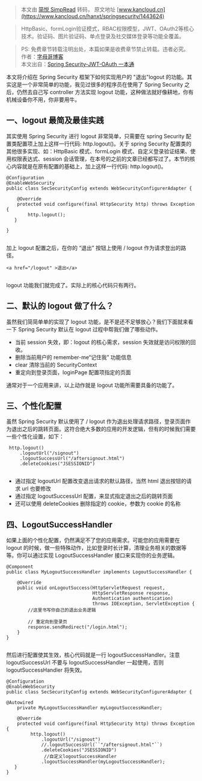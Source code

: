 > 本文由 [简悦 SimpRead](http://ksria.com/simpread/) 转码， 原文地址 [www.kancloud.cn](https://www.kancloud.cn/hanxt/springsecurity/1443624)

> HttpBasic、formLogin验证模式，RBAC权限模型，JWT、OAuth2等核心技术。验证码、图片验证码、单点登录及社交媒体登录等功能全覆盖。

> PS: 免费章节转载注明出处，本篇如果是收费章节禁止转载。违者必究。  
> 作者：[字母哥博客](http://www.zimug.com)  
> 本文出自：[Spring Security-JWT-OAuth 一本通](http://springboot.zimug.com)

本文将介绍在 Spring Security 框架下如何实现用户的 "退出"logout 的功能。其实这是一个非常简单的功能，我见过很多的程序员在使用了 Spring Security 之后，仍然去自己写 controller 方法实现 logout 功能，这种做法就好像耕地，你有机械设备你不用，你非要用牛。

一、logout 最简及最佳实践
----------------

其实使用 Spring Security 进行 logout 非常简单，只需要在 spring Security 配置类配置项上加上这样一行代码: http.logout()。关于 spring Security 配置类的其他很多实现、如：HttpBasic 模式、formLogin 模式、自定义登录验证结果、使用权限表达式、session 会话管理，在本号的之前的文章已经都写过了。本节的核心内容就是在原有配置的基础上，加上这样一行代码: http.logout()。

```
@Configuration
@EnableWebSecurity
public class SecSecurityConfig extends WebSecurityConfigurerAdapter {
 
    @Override
    protected void configure(final HttpSecurity http) throws Exception {
        http.logout();
   }

}


```

加上 logout 配置之后，在你的 “退出” 按钮上使用 / logout 作为请求登出的路径。

```
<a href="/logout" >退出</a>


```

logout 功能我们就完成了。实际上的核心代码只有两行。

二、默认的 logout 做了什么？
------------------

虽然我们简简单单的实现了 logout 功能，是不是还不足够放心？我们下面就来看一下 Spring Security 默认在 logout 过程中帮我们做了哪些动作。

*   当前 session 失效，即：logout 的核心需求，session 失效就是访问权限的回收。
*   删除当前用户的 remember-me“记住我” 功能信息
*   clear 清除当前的 SecurityContext
*   重定向到登录页面，loginPage 配置项指定的页面

通常对于一个应用来讲，以上动作就是 logout 功能所需要具备的功能了。

三、个性化配置
-------

虽然 Spring Security 默认使用了 / logout 作为退出处理请求路径，登录页面作为退出之后的跳转页面。这符合绝大多数的应用的开发逻辑，但有的时候我们需要一些个性化设置，如下：

```
 http.logout()
     .logoutUrl("/signout")
     .logoutSuccessUrl("/aftersignout.html")
     .deleteCookies("JSESSIONID")


```

*   通过指定 logoutUrl 配置改变退出请求的默认路径，当然 html 退出按钮的请求 url 也要修改
*   通过指定 logoutSuccessUrl 配置，来显式指定退出之后的跳转页面
*   还可以使用 deleteCookies 删除指定的 cookie，参数为 cookie 的名称

四、LogoutSuccessHandler
----------------------

如果上面的个性化配置，仍然满足不了您的应用需求。可能您的应用需要在 logout 的时候，做一些特殊动作，比如登录时长计算，清理业务相关的数据等等。你可以通过实现 LogoutSuccessHandler 接口来实现你的业务逻辑。

```
@Component
public class MyLogoutSuccessHandler implements LogoutSuccessHandler {
    
    @Override
    public void onLogoutSuccess(HttpServletRequest request, 
                                HttpServletResponse response, 
                                Authentication authentication) 
                                throws IOException, ServletException {
        //这里书写你自己的退出业务逻辑
        
        // 重定向到登录页
        response.sendRedirect("/login.html");
    }
}


```

然后进行配置使其生效，核心代码就是一行 logoutSuccessHandler。注意 logoutSuccessUrl 不要与 logoutSuccessHandler 一起使用，否则 logoutSuccessHandler 将失效。

```
@Configuration
@EnableWebSecurity
public class SecSecurityConfig extends WebSecurityConfigurerAdapter {
    
@Autowired
    private MyLogoutSuccessHandler myLogoutSuccessHandler;

    @Override
    protected void configure(final HttpSecurity http) throws Exception {
         http.logout()
             .logoutUrl("/signout")
             //.logoutSuccessUrl(``"/aftersignout.html"``)
             .deleteCookies("JSESSIONID")
              //自定义logoutSuccessHandler
             .logoutSuccessHandler(myLogoutSuccessHandler);   
   }
}


```